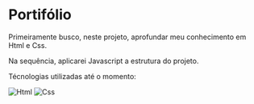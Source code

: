 # Portifólio 

Primeiramente busco, neste projeto, aprofundar meu conhecimento em Html e Css. 

Na sequência, aplicarei Javascript a estrutura do projeto. 

Técnologias utilizadas até o momento:

![Html](https://img.shields.io/badge/HTML5-E34F26?style=for-the-badge&logo=html5&logoColor=white)
![Css](https://img.shields.io/badge/CSS3-1572B6?style=for-the-badge&logo=css3&logoColor=white)

